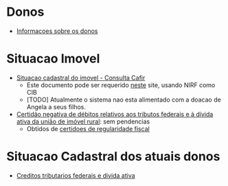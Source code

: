 # Donos
  - [Informacoes sobre os donos](informacao_sobre_os_donos.md)

# Situacao Imovel
  - [Situacao cadastral do imovel - Consulta Cafir](situacao_cadastral_imovel/consulta_cafir.pdf)
    - Este documento pode ser requerido [neste](https://coletorcafir.receita.fazenda.gov.br/coletor/consulta/consultaCafir.jsf) site, usando NIRF como CIB
    - [TODO] Atualmente o sistema nao esta alimentado com a doacao de Angela a seus filhos.
  - [Certidão negativa de débitos relativos aos tributos federais e à dívida ativa da união de imóvel rural](situacao_cadastral_imovel/divida_ativa_uniao_de_imovel_rural/certidao_negativa_debitos_federais_imovel.pdf): sem pendencias
    - Obtidos de [certidoes de regularidade fiscal](https://www.gov.br/pt-br/servicos/emitir-certidao-de-regularidade-fiscal)

# Situacao Cadastral dos atuais donos
  - [Creditos tributarios federais e divida ativa](situacao_cadastral_imovel/debitos_tributarios_federais_e_divida_ativa_uniao.md)
